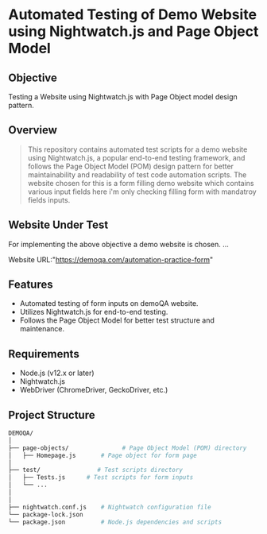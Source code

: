 # Automated Testing of Demo Website using Nightwatch.js and Page Object Model


## Objective
Testing a Website using Nightwatch.js with Page Object model design pattern.


## Overview

>This repository contains automated test scripts for a demo website using Nightwatch.js,
>a popular end-to-end testing framework, and follows the Page Object Model (POM) design
>pattern for better maintainability and readability of test code automation scripts.
>The website chosen for this is a form filling demo website which contains various input fields
>here i'm only checking filling form with mandatroy fields inputs.



## Website Under Test

For implementing the above objective a demo website is chosen.
...

Website URL:"https://demoqa.com/automation-practice-form"


## Features

- Automated testing of form inputs on demoQA website.
- Utilizes Nightwatch.js for end-to-end testing.
- Follows the Page Object Model for better test structure and maintenance.

## Requirements

- Node.js (v12.x or later)
- Nightwatch.js
- WebDriver (ChromeDriver, GeckoDriver, etc.)

## Project Structure

```sh
DEMOQA/
│
├── page-objects/               # Page Object Model (POM) directory
│   ├── Homepage.js       # Page object for form page
│
├── test/                # Test scripts directory
│   ├── Tests.js      # Test scripts for form inputs
│   └── ...
│
│
├── nightwatch.conf.js    # Nightwatch configuration file
└── package-lock.json          
└── package.json          # Node.js dependencies and scripts




